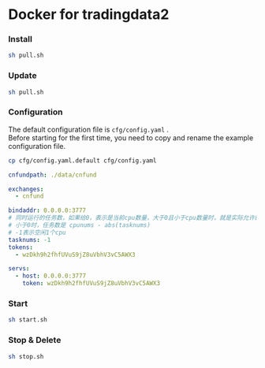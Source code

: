 # Docker for tradingdata2 

### Install

``` sh
sh pull.sh
```

### Update

``` sh
sh pull.sh
```

### Configuration

The default configuration file is ``cfg/config.yaml`` .  
Before starting for the first time, you need to copy and rename the example configuration file.  

``` sh
cp cfg/config.yaml.default cfg/config.yaml
```


``` yaml
cnfundpath: ./data/cnfund

exchanges:
  - cnfund

bindaddr: 0.0.0.0:3777
# 同时运行的任务数，如果给0，表示是当前cpu数量，大于0且小于cpu数量时，就是实际允许的任务数
# 小于0时，任务数是 cpunums - abs(tasknums)
# -1表示空闲1个cpu
tasknums: -1
tokens:
  - wzDkh9h2fhfUVuS9jZ8uVbhV3vC5AWX3

servs:
  - host: 0.0.0.0:3777
    token: wzDkh9h2fhfUVuS9jZ8uVbhV3vC5AWX3

```

### Start

``` sh
sh start.sh
```

### Stop & Delete

``` sh
sh stop.sh
```